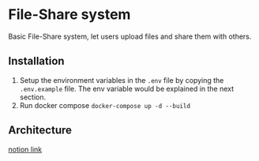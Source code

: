 # File-Share system
Basic File-Share system, let users upload files and share them with others.

## Installation
1. Setup the environment variables in the `.env` file by copying the `.env.example` file. The env variable would be 
   explained in the next section.
2. Run docker compose `docker-compose up -d --build`

## Architecture
[notion link](https://www.notion.so/System-Design-0a31e4d0f8ea4d8281030e81c2b7cd14)
